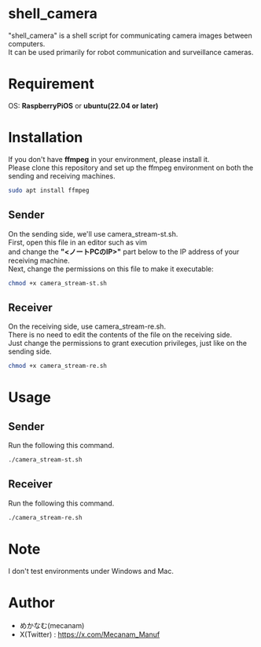 # shell_camera
"shell_camera" is a shell script for communicating camera images between computers.  
It can be used primarily for robot communication and surveillance cameras.
# Requirement
OS: **RaspberryPiOS** or **ubuntu(22.04 or later)**  

# Installation
If you don't have **ffmpeg** in your environment, please install it.  
Please clone this repository and set up the ffmpeg environment on both the sending and receiving machines.  
```bash
sudo apt install ffmpeg
```
## Sender
On the sending side, we'll use camera_stream-st.sh.  
First, open this file in an editor such as vim  
and change the **"<ノートPCのIP>"** part below to the IP address of your receiving machine.  
Next, change the permissions on this file to make it executable:  
```bash
chmod +x camera_stream-st.sh
```
## Receiver
On the receiving side, use camera_stream-re.sh.  
There is no need to edit the contents of the file on the receiving side.  
Just change the permissions to grant execution privileges, just like on the sending side.  
```bash
chmod +x camera_stream-re.sh
```
# Usage
## Sender
Run the following this command.  
```bash
./camera_stream-st.sh
```
## Receiver
Run the following this command.  
```bash
./camera_stream-re.sh
```
# Note
I don't test environments under Windows and Mac.  

# Author
* めかなむ(mecanam)
* X(Twitter) : https://x.com/Mecanam_Manuf  


